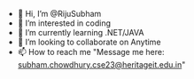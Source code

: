 - 👋 Hi, I’m @RijuSubham
- 👀 I’m interested in coding
- 🌱 I’m currently learning .NET/JAVA
- 💞️ I’m looking to collaborate on Anytime
- 📫 How to reach me "Message me here: subham.chowdhury.cse23@heritageit.edu.in"

<!---
RijuSubham/RijuSubham is a ✨ special ✨ repository because its `README.md` (this file) appears on your GitHub profile.
You can click the Preview link to take a look at your changes.
--->
